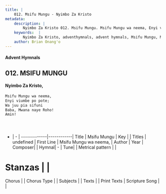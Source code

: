 ```yaml
---
title: |
    012. Msifu Mungu - Nyimbo Za Kristo
metadata:
    description: |
        Nyimbo Za Kristo 012. Msifu Mungu. Msifu Mungu wa neema, Enyi viumbe po pote; Wa juu pia sifuni Baba, Mwana naye Roho! Amin!     
    keywords:  |
        Nyimbo Za Kristo, adventhymnals, advent hymnals, Msifu Mungu, Msifu Mungu wa neema,. 
    author: Brian Onang'o
---
```


#### Advent Hymnals
## 012. MSIFU MUNGU
####  Nyimbo Za Kristo,

```txt
Msifu Mungu wa neema,
Enyi viumbe po pote;
Wa juu pia sifuni
Baba, Mwana naye Roho!
Amin!





```

- |   -  |
-------------|------------|
Title | Msifu Mungu |
Key |  |
Titles | undefined |
First Line | Msifu Mungu wa neema, |
Author | 
Year | 
Composer| |
Hymnal|  - |
Tune|  |
Metrical pattern | |
# Stanzas |  |
Chorus |  |
Chorus Type |  |
Subjects | |
Texts |  |
Print Texts | 
Scripture Song |  |
    
